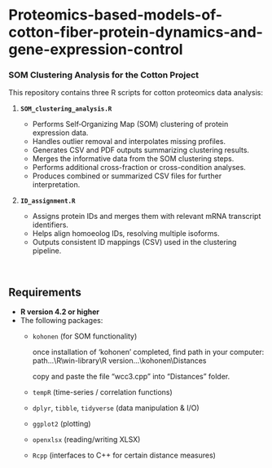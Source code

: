 # Proteomics-based-models-of-cotton-fiber-protein-dynamics-and-gene-expression-control

### SOM Clustering Analysis for the Cotton Project

This repository contains three R scripts for cotton proteomics data analysis:

1. **`SOM_clustering_analysis.R`**  
   - Performs Self‐Organizing Map (SOM) clustering of protein expression data.
   - Handles outlier removal and interpolates missing profiles.
   - Generates CSV and PDF outputs summarizing clustering results.
   - Merges the informative data from the SOM clustering steps.
   - Performs additional cross-fraction or cross-condition analyses.
   - Produces combined or summarized CSV files for further interpretation.

2. **`ID_assignment.R`**  
   - Assigns protein IDs and merges them with relevant mRNA transcript identifiers.
   - Helps align homoeolog IDs, resolving multiple isoforms.
   - Outputs consistent ID mappings (CSV) used in the clustering pipeline.

<br />

## Requirements

- **R version 4.2 or higher**  
- The following packages:
  - `kohonen` (for SOM functionality)
    
    once installation of ‘kohonen’ completed, find path in your computer:
     path...\R\win-library\R version...\kohonen\Distances
    
    copy and paste the file “wcc3.cpp” into “Distances” folder.
       
  - `tempR` (time-series / correlation functions)
  - `dplyr`, `tibble`, `tidyverse` (data manipulation & I/O)
  - `ggplot2` (plotting)
  - `openxlsx` (reading/writing XLSX)
  - `Rcpp` (interfaces to C++ for certain distance measures)
